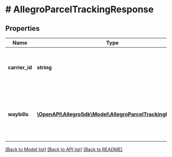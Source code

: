 # # AllegroParcelTrackingResponse

## Properties

Name | Type | Description | Notes
------------ | ------------- | ------------- | -------------
**carrier_id** | **string** | Carrier identifier. In the case of this resource &#x60;ALLEGRO&#x60;. |
**waybills** | [**\OpenAPI\AllegroSdk\Model\AllegroParcelTrackingHistory[]**](AllegroParcelTrackingHistory.md) | Allegro parcel tracking history for multiple tracking numbers (waybills). |

[[Back to Model list]](../../README.md#models) [[Back to API list]](../../README.md#endpoints) [[Back to README]](../../README.md)
